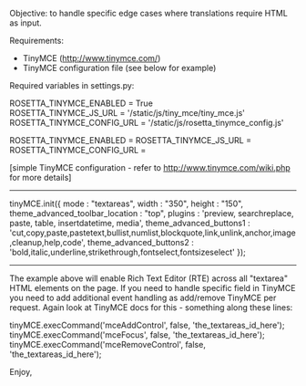 Objective: to handle specific edge cases where translations require HTML as input.

Requirements:

* TinyMCE (http://www.tinymce.com/)
* TinyMCE configuration file (see below for example) 

Required variables in settings.py:

ROSETTA_TINYMCE_ENABLED = True    
ROSETTA_TINYMCE_JS_URL = '/static/js/tiny_mce/tiny_mce.js'    
ROSETTA_TINYMCE_CONFIG_URL = '/static/js/rosetta_tinymce_config.js'  

ROSETTA_TINYMCE_ENABLED = <True OR False>
ROSETTA_TINYMCE_JS_URL = <URL of TinyMCE tiny_mce.js>
ROSETTA_TINYMCE_CONFIG_URL = <URL of TinyMCE configuration> 

[simple TinyMCE configuration - refer to http://www.tinymce.com/wiki.php for more details]
***
tinyMCE.init({                                                                                                                                     mode : "textareas",                                                                                                                        width : "350",                                                                                                                                 height : "150",                                                                                                                                theme_advanced_toolbar_location : "top",                                                                                                       plugins : 'preview, searchreplace, paste, table, insertdatetime, media',                                                                       theme_advanced_buttons1 :  'cut,copy,paste,pastetext,bullist,numlist,blockquote,link,unlink,anchor,image,cleanup,help,code',               theme_advanced_buttons2 :  'bold,italic,underline,strikethrough,fontselect,fontsizeselect'                                                     }); 
***
The example above will enable Rich Text Editor (RTE) across all "textarea" HTML elements on the page. 
If you need to handle specific field in TinyMCE you need to add additional event handling as add/remove TinyMCE per request. Again look at TinyMCE docs for this - something along these lines:

tinyMCE.execCommand('mceAddControl', false, 'the_textareas_id_here');
tinyMCE.execCommand('mceFocus', false, 'the_textareas_id_here');                    
tinyMCE.execCommand('mceRemoveControl', false, 'the_textareas_id_here');

Enjoy,
